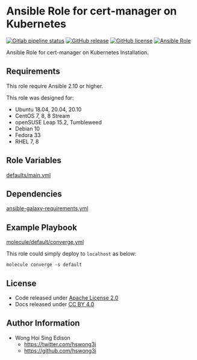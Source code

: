 # Ansible Role for cert-manager on Kubernetes

[![Gitlab pipeline status](https://img.shields.io/gitlab/pipeline/alvistack/ansible-role-kubernetes_cert_manager/master)](https://gitlab.com/alvistack/ansible-role-kubernetes_cert_manager/-/pipelines)
[![GitHub release](https://img.shields.io/github/release/alvistack/ansible-role-kubernetes_cert_manager.svg)](https://github.com/alvistack/ansible-role-kubernetes_cert_manager/releases)
[![GitHub license](https://img.shields.io/github/license/alvistack/ansible-role-kubernetes_cert_manager.svg)](https://github.com/alvistack/ansible-role-kubernetes_cert_manager/blob/master/LICENSE)
[![Ansible Role](https://img.shields.io/badge/galaxy-alvistack.kubernetes_cert_manager-blue.svg)](https://galaxy.ansible.com/alvistack/kubernetes_cert_manager)

Ansible Role for cert-manager on Kubernetes Installation.

## Requirements

This role require Ansible 2.10 or higher.

This role was designed for:

  - Ubuntu 18.04, 20.04, 20.10
  - CentOS 7, 8, 8 Stream
  - openSUSE Leap 15.2, Tumbleweed
  - Debian 10
  - Fedora 33
  - RHEL 7, 8

## Role Variables

[defaults/main.yml](defaults/main.yml)

## Dependencies

[ansible-galaxy-requirements.yml](ansible-galaxy-requirements.yml)

## Example Playbook

[molecule/default/converge.yml](molecule/default/converge.yml)

This role could simply deploy to `localhost` as below:

    molecule converge -s default

## License

  - Code released under [Apache License 2.0](LICENSE)
  - Docs released under [CC BY 4.0](http://creativecommons.org/licenses/by/4.0/)

## Author Information

  - Wong Hoi Sing Edison
      - <https://twitter.com/hswong3i>
      - <https://github.com/hswong3i>
